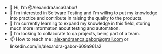 - 👋 Hi, I’m @AlexandraAncaGabor!
- 👀 I’m interested in Software Testing and I'm willing to put my knowledge into practice and contribute in raising the quality to the products. 
- 🌱 I’m currently learning to expand my knowledge in this field, storing much more information about testing and automation. 
- 💞️ I’m looking to collaborate to qa projects, being part of a team. 
- 📫 How to reach me : alexandraanca.gabor@gmail.com or linkedin.com/in/alexandra-gabor-609a961a2 
